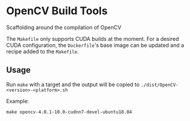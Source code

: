 # OpenCV Build Tools

Scaffolding around the compilation of OpenCV

The `Makefile` only supports CUDA builds at the moment. For a desired CUDA configuration, the `Dockerfile`'s base image can be updated and a recipe added to the `Makefile`.

## Usage

Run `make` with a target and the output will be copied to `./dist/OpenCV-<version>-<platform>.sh`

Example:

`make opencv-4.0.1-10.0-cudnn7-devel-ubuntu18.04`
